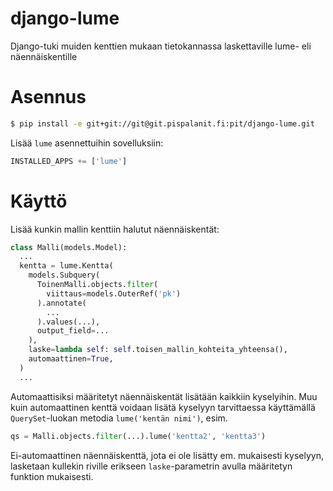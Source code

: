 django-lume
===========

Django-tuki muiden kenttien mukaan tietokannassa laskettaville lume- eli näennäiskentille

# Asennus

```bash
$ pip install -e git+git://git@git.pispalanit.fi:pit/django-lume.git
```

Lisää `lume` asennettuihin sovelluksiin:
```python
INSTALLED_APPS += ['lume']
```

# Käyttö

Lisää kunkin mallin kenttiin halutut näennäiskentät:
```python
class Malli(models.Model):
  ...
  kentta = lume.Kentta(
    models.Subquery(
      ToinenMalli.objects.filter(
        viittaus=models.OuterRef('pk')
      ).annotate(
        ...
      ).values(...),
      output_field=...
    ),
    laske=lambda self: self.toisen_mallin_kohteita_yhteensa(),
    automaattinen=True,
  )
  ...
```

Automaattisiksi määritetyt näennäiskentät lisätään kaikkiin kyselyihin. Muu kuin automaattinen kenttä voidaan lisätä kyselyyn tarvittaessa käyttämällä `QuerySet`-luokan metodia `lume('kentän nimi')`, esim.
```python
qs = Malli.objects.filter(...).lume('kentta2', 'kentta3')
```

Ei-automaattinen näennäiskenttä, jota ei ole lisätty em. mukaisesti kyselyyn, lasketaan kullekin riville erikseen `laske`-parametrin avulla määritetyn funktion mukaisesti.
